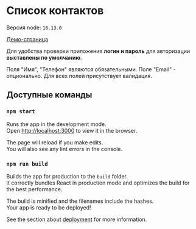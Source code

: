# Список контактов

Версия node: `16.13.0`

[Демо-страница](https://contact-list-psi-pink.vercel.app/)

Для удобства проверки приложения **логин и пароль** для авторизации **выставлены по умолчанию**.

Поля "Имя", "Телефон" являются обязательными. Поле "Email" - опционально. Для всех полей присутствует валидация.

## Доступные команды

### `npm start`

Runs the app in the development mode.\
Open [http://localhost:3000](http://localhost:3000) to view it in the browser.

The page will reload if you make edits.\
You will also see any lint errors in the console.

### `npm run build`

Builds the app for production to the `build` folder.\
It correctly bundles React in production mode and optimizes the build for the best performance.

The build is minified and the filenames include the hashes.\
Your app is ready to be deployed!

See the section about [deployment](https://facebook.github.io/create-react-app/docs/deployment) for more information.

